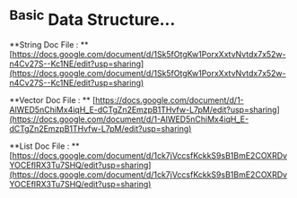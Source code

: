 # <sup>Basic</sup> Data Structure...

**String Doc File : **    [https://docs.google.com/document/d/1Sk5fOtgKw1PorxXxtvNvtdx7x52w-n4Cv27S--Kc1NE/edit?usp=sharing](https://docs.google.com/document/d/1Sk5fOtgKw1PorxXxtvNvtdx7x52w-n4Cv27S--Kc1NE/edit?usp=sharing)

**Vector Doc File : **    [https://docs.google.com/document/d/1-AlWED5nChiMx4iqH_E-dCTgZn2EmzpB1THvfw-L7pM/edit?usp=sharing](https://docs.google.com/document/d/1-AlWED5nChiMx4iqH_E-dCTgZn2EmzpB1THvfw-L7pM/edit?usp=sharing)

**List Doc File : **    [https://docs.google.com/document/d/1ck7jVccsfKckkS9sB1BmE2COXRDvYOCEfIRX3Tu7SHQ/edit?usp=sharing](https://docs.google.com/document/d/1ck7jVccsfKckkS9sB1BmE2COXRDvYOCEfIRX3Tu7SHQ/edit?usp=sharing)
